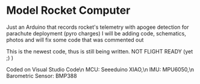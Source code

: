 # Model Rocket Computer
Just an Arduino that records rocket's telemetry with apogee detection for parachute deployment (pyro charges)
I will be adding code, schematics, photos and will fix some code that was commented out

This is the newest code, thus is still being written. NOT FLIGHT READY (yet ;) )

Coded on Visual Studio Code\n
MCU: Seeeduino XIAO,\n
IMU: MPU6050,\n
Barometric Sensor: BMP388
